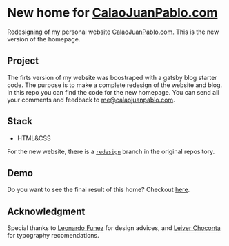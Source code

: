 # New home for [CalaoJuanPablo.com](https://www.calaojuanpablo.com/)
Redesigning of my personal website [CalaoJuanPablo.com](https://www.calaojuanpablo.com/). This is the new version of the homepage.

## Project
The firts version of my website was boostraped with a gatsby blog starter code. The purpose is to make a complete redesign of the website and blog. In this repo you can find the code for the new homepage. You can send all your comments and feedback to [me@calaojuanpablo.com](mailto:me@calaojuanpablo.com?subject=[GitHub]%20Home%20Page%20Feedback).

## Stack

- HTML&CSS

For the new website, there is a [`redesign`](https://github.com/CalaoJuanPablo/personal-web-blog/tree/redesign) branch in the original repository.

## Demo
Do you want to see the final result of this home? Checkout [here](https://calaojuanpablo-v2.netlify.app/).

## Acknowledgment
Special thanks to [Leonardo Funez](http://leonardofunez.com/) for design advices, and [Leiver Choconta](https://twitter.com/LeiverChoconta) for typography recomendations.
